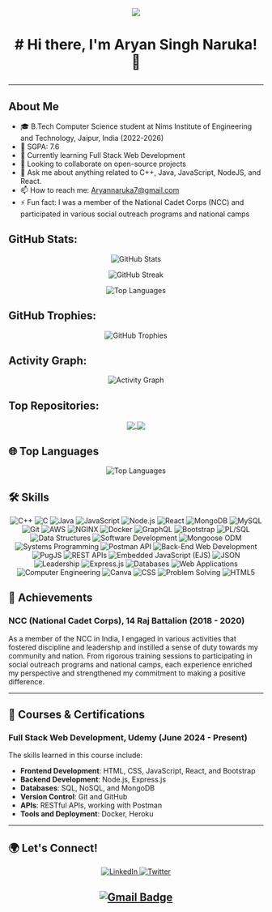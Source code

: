 

<p align="center">
  <img src="https://readme-typing-svg.herokuapp.com?color=%2336BCF7&center=true&vCenter=true&lines=Hi%2C+I+am+Aryan+Singh;Nice+to+meet+you!+%F0%9F%91%8B;An+aspirant+and+ardent+Web+Developer;Passionate+about+coding+and+technology">
</p>


<h1 align="center">
# Hi there, I'm Aryan Singh Naruka! 👋


---

## About Me

- 🎓 B.Tech Computer Science student at Nims Institute of Engineering and Technology, Jaipur, India (2022-2026)
- 🌟 SGPA: 7.6
- 🌱 Currently learning Full Stack Web Development
- 👯 Looking to collaborate on open-source projects
- 💬 Ask me about anything related to C++, Java, JavaScript, NodeJS, and React.
- 📫 How to reach me: [Aryannaruka7@gmail.com](mailto:Aryannaruka7@gmail.com)
- ⚡ Fun fact: I was a member of the National Cadet Corps (NCC) and participated in various social outreach programs and national camps

<!-- Visitor Count Dynamic Badge -->




## GitHub Stats:

<p align="center">
  <img src="https://github-readme-stats.vercel.app/api?username=aryan681&show_icons=true&theme=dark" alt="GitHub Stats" />
</p>

<p align="center">
  <img src="https://github-readme-streak-stats.herokuapp.com/?user=aryan681&theme=dark" alt="GitHub Streak" />
</p>

<p align="center">
  <img src="https://github-readme-stats.vercel.app/api/top-langs/?username=aryan681&layout=compact&theme=dark" alt="Top Languages" />
</p>

## GitHub Trophies:

<p align="center">
  <img src="https://github-profile-trophy.vercel.app/?username=aryan681&theme=darkhub&row=1&column=7" alt="GitHub Trophies" />
</p>

## Activity Graph:
<p align="center">
  <img src="https://github-readme-activity-graph.vercel.app/graph?username=aryan681&theme=react-dark&hide_border=true&area=true" alt="Activity Graph" />
</p>
 


## Top Repositories:

<p align="center">
  <a href="https://github.com/Aryan681/blogify">
    <img align="center" src="https://github-readme-stats.vercel.app/api/pin/?username=Aryan681&repo=blogify&theme=dark" />
  </a>
  <a href="https://github.com/Aryan681/URL-Shortner">
    <img align="center" src="https://github-readme-stats.vercel.app/api/pin/?username=Aryan681&repo=URL-Shortner&theme=dark" />
  </a>
</p>


## 🌐 Top Languages

<div align="center">
  <img src="https://github-readme-stats.vercel.app/api/top-langs/?username=Aryan681&layout=compact&theme=radical&hide_border=true&langs_count=6&exclude_repo=your-repo1,your-repo2" alt="Top Languages" />
</div>


## 🛠️ Skills

<div align="center">
  <img src="https://img.shields.io/badge/C++-00599C?style=for-the-badge&logo=cplusplus&logoColor=white" alt="C++" />
  <img src="https://img.shields.io/badge/C-00599C?style=for-the-badge&logo=c&logoColor=white" alt="C" />
  <img src="https://img.shields.io/badge/Java-007396?style=for-the-badge&logo=java&logoColor=white" alt="Java" />
  <img src="https://img.shields.io/badge/JavaScript-323330?style=for-the-badge&logo=javascript&logoColor=F7DF1E" alt="JavaScript" />
  <img src="https://img.shields.io/badge/Node.js-43853D?style=for-the-badge&logo=node-dot-js&logoColor=white" alt="Node.js" />
  <img src="https://img.shields.io/badge/React-20232A?style=for-the-badge&logo=react&logoColor=61DAFB" alt="React" />
  <img src="https://img.shields.io/badge/MongoDB-4EA94B?style=for-the-badge&logo=mongodb&logoColor=white" alt="MongoDB" />
  <img src="https://img.shields.io/badge/MySQL-4479A1?style=for-the-badge&logo=mysql&logoColor=white" alt="MySQL" />
  <img src="https://img.shields.io/badge/Git-F05032?style=for-the-badge&logo=git&logoColor=white" alt="Git" />
  <img src="https://img.shields.io/badge/AWS-232F3E?style=for-the-badge&logo=amazon-aws&logoColor=white" alt="AWS" />
  <img src="https://img.shields.io/badge/NGINX-009639?style=for-the-badge&logo=nginx&logoColor=white" alt="NGINX" />
  <img src="https://img.shields.io/badge/Docker-2496ED?style=for-the-badge&logo=docker&logoColor=white" alt="Docker" />
  <img src="https://img.shields.io/badge/GraphQL-E10098?style=for-the-badge&logo=graphql&logoColor=white" alt="GraphQL" />
  <img src="https://img.shields.io/badge/Bootstrap-563D7C?style=for-the-badge&logo=bootstrap&logoColor=white" alt="Bootstrap" />
  <img src="https://img.shields.io/badge/PL%2FSQL-1F425F?style=for-the-badge&logo=oracle&logoColor=white" alt="PL/SQL" />
  <img src="https://img.shields.io/badge/Data%20Structures-339933?style=for-the-badge&logo=databricks&logoColor=white" alt="Data Structures" />
  <img src="https://img.shields.io/badge/Software%20Development-217346?style=for-the-badge&logo=visual-studio&logoColor=white" alt="Software Development" />
  <img src="https://img.shields.io/badge/Mongoose%20ODM-880000?style=for-the-badge&logo=mongoose&logoColor=white" alt="Mongoose ODM" />
  <img src="https://img.shields.io/badge/Systems%20Programming-333333?style=for-the-badge&logo=cplusplus&logoColor=white" alt="Systems Programming" />
  <img src="https://img.shields.io/badge/Postman%20API-FF6C37?style=for-the-badge&logo=postman&logoColor=white" alt="Postman API" />
  <img src="https://img.shields.io/badge/Back--End%20Web%20Development-282828?style=for-the-badge&logo=node-dot-js&logoColor=white" alt="Back-End Web Development" />
  <img src="https://img.shields.io/badge/PugJS-A86454?style=for-the-badge&logo=pug&logoColor=white" alt="PugJS" />
  <img src="https://img.shields.io/badge/REST%20APIs-6DB33F?style=for-the-badge&logo=spring&logoColor=white" alt="REST APIs" />
  <img src="https://img.shields.io/badge/Embedded%20JavaScript%20(EJS)-323330?style=for-the-badge&logo=javascript&logoColor=F7DF1E" alt="Embedded JavaScript (EJS)" />
  <img src="https://img.shields.io/badge/JSON-000000?style=for-the-badge&logo=json&logoColor=white" alt="JSON" />
  <img src="https://img.shields.io/badge/Leadership-FF6F00?style=for-the-badge&logo=meetup&logoColor=white" alt="Leadership" />
  <img src="https://img.shields.io/badge/Express.js-000000?style=for-the-badge&logo=express&logoColor=white" alt="Express.js" />
  <img src="https://img.shields.io/badge/Databases-FF5733?style=for-the-badge&logo=mariadb&logoColor=white" alt="Databases" />
  <img src="https://img.shields.io/badge/Web%20Applications-007ACC?style=for-the-badge&logo=windows&logoColor=white" alt="Web Applications" />
  <img src="https://img.shields.io/badge/Computer%20Engineering-FF6F61?style=for-the-badge&logo=computer&logoColor=white" alt="Computer Engineering" />
  <img src="https://img.shields.io/badge/Canva-00C4CC?style=for-the-badge&logo=canva&logoColor=white" alt="Canva" />
  <img src="https://img.shields.io/badge/CSS-1572B6?style=for-the-badge&logo=css3&logoColor=white" alt="CSS" />
  <img src="https://img.shields.io/badge/Problem%20Solving-4CAF50?style=for-the-badge&logo=matrix&logoColor=white" alt="Problem Solving" />
  <img src="https://img.shields.io/badge/HTML5-E34F26?style=for-the-badge&logo=html5&logoColor=white" alt="HTML5" />
</div>






## 🏅 Achievements

### NCC (National Cadet Corps), 14 Raj Battalion (2018 - 2020)
As a member of the NCC in India, I engaged in various activities that fostered discipline and leadership and instilled a sense of duty towards my community and nation. From rigorous training sessions to participating in social outreach programs and national camps, each experience enriched my perspective and strengthened my commitment to making a positive difference.

---

## 📜 Courses & Certifications

### Full Stack Web Development, Udemy (June 2024 - Present)
The skills learned in this course include:
- **Frontend Development**: HTML, CSS, JavaScript, React, and Bootstrap
- **Backend Development**: Node.js, Express.js
- **Databases**: SQL, NoSQL, and MongoDB
- **Version Control**: Git and GitHub
- **APIs**: RESTful APIs, working with Postman
- **Tools and Deployment**: Docker, Heroku

---

## 🌍 Let's Connect!

<div align="center">
  <a href="https://www.linkedin.com/in/aryansingh1-2">
    <img src="https://img.shields.io/badge/LinkedIn-blue?style=for-the-badge&logo=linkedin&logoColor=white" alt="LinkedIn" />
  </a>
  <a href="https://x.com/Aryan_Naruka">
    <img src="https://img.shields.io/badge/Twitter-blue?style=for-the-badge&logo=twitter&logoColor=white" alt="Twitter" />
  </a>


[![Gmail Badge](https://img.shields.io/badge/--c14438?style=flat-square&logo=Gmail&logoColor=white&link=mailto:Aryannaruka7@gmail.com)](mailto:Aryannaruka7@gmail.com)
---



